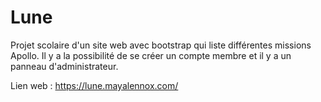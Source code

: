 # Lune

Projet scolaire d'un site web avec bootstrap qui liste différentes missions Apollo. Il y a la possibilité de se créer un compte membre et il y a un panneau d'administrateur.

Lien web : https://lune.mayalennox.com/
